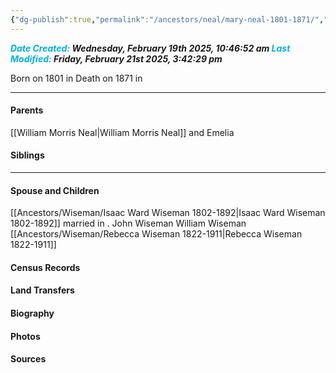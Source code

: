 ```yaml
---
{"dg-publish":true,"permalink":"/ancestors/neal/mary-neal-1801-1871/","tags":["Mary-Neal"]}
---
```


***<font color="#00b0f0">Date Created:</font> Wednesday, February 19th 2025, 10:46:52 am*
*<font color="#00b0f0">Last Modified:</font> Friday, February 21st 2025, 3:42:29 pm***

Born on  1801 in <!-- link to place -->
Death on 1871 in <!-- link to place -->

---
#### Parents

[[William Morris Neal\|William Morris Neal]] and Emelia
#### Siblings
<!-- Link to sibling -->

---
#### Spouse and Children
[[Ancestors/Wiseman/Isaac Ward Wiseman 1802-1892\|Isaac Ward Wiseman 1802-1892]] married <!-- link to date --> in <!-- link to place -->.
John Wiseman
William Wiseman
[[Ancestors/Wiseman/Rebecca Wiseman 1822-1911\|Rebecca Wiseman 1822-1911]]
#### Census Records

#### Land Transfers

#### Biography

#### Photos

#### Sources

